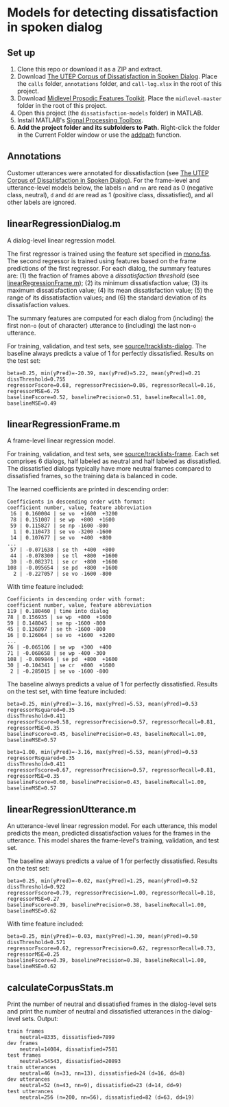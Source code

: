 # Models for detecting dissatisfaction in spoken dialog

## Set up

1. Clone this repo or download it as a ZIP and extract.
1. Download [The UTEP Corpus of Dissatisfaction in Spoken Dialog](https://github.com/joneavila/utep-dissatisfaction-corpus). Place the `calls`
   folder, `annotations` folder, and `call-log.xlsx` in the root of this project.
1. Download [Midlevel Prosodic Features Toolkit](https://github.com/nigelgward/midlevel). Place the `midlevel-master` folder
   in the root of this project.
1. Open this project
(the `dissatisfaction-models` folder) in MATLAB.
1. Install MATLAB's [Signal Processing Toolbox](https://www.mathworks.com/products/signal.html).
1. **Add the project folder and its subfolders to
   Path.** Right-click the folder in the Current Folder window or use the
   [addpath](https://www.mathworks.com/help/matlab/ref/addpath.html) function.

## Annotations

Customer utterances were annotated for dissatisfaction (see [The UTEP Corpus of Dissatisfaction in Spoken Dialog](https://github.com/joneavila/utep-dissatisfaction-corpus)). For the frame-level and utterance-level models below, the labels `n` and `nn` are read as 0 (negative class, neutral), `d` and `dd` are read as 1 (positive class, dissatisfied), and all other labels are ignored.

## linearRegressionDialog.m

A dialog-level linear regression model.

The first regressor is trained using the feature set specified in [mono.fss](mono.fss). The second regressor is trained using features based on the frame predictions of the first regressor. For each dialog, the summary features are: (1) the fraction of frames above a *dissatisfaction threshold* (see [linearRegressionFrame.m](#linearRegressionFrame.m)); (2) its minimum dissatisfaction value; (3) its maximum dissatisfaction value; (4) its mean dissatisfaction value;
(5) the range of its dissatisfaction values; and (6) the standard deviation of its dissatisfaction values.

The summary features are computed for each dialog from (including) the first non-`o` (out of character) utterance to (including) the last non-`o` utterance.

For training, validation, and test sets, see [source/tracklists-dialog](source/tracklists-dialog). The baseline always predicts a value of 1 for perfectly dissatisfied. Results on the test set:

```none
beta=0.25, min(yPred)=-20.39, max(yPred)=5.22, mean(yPred)=0.21
dissThreshold=0.755
regressorFscore=0.68, regressorPrecision=0.86, regressorRecall=0.16, regressorMSE=6.75
baselineFscore=0.52, baselinePrecision=0.51, baselineRecall=1.00, baselineMSE=0.49
```

## linearRegressionFrame.m

A frame-level linear regression model.

For training, validation, and test sets, see [source/tracklists-frame](source/tracklists-frame). Each set comprises 6
dialogs, half labeled as neutral and half labeled as dissatisfied. The dissatisfied dialogs typically have more neutral frames compared to dissatisfied frames, so the training data is balanced in code.

The learned coefficients are printed in descending order:

```none
Coefficients in descending order with format:
coefficient number, value, feature abbreviation
 16 | 0.160004 | se vo  +1600  +3200
 78 | 0.151007 | se wp  +800  +1600
 59 | 0.115827 | se np -1600 -800
  1 | 0.110473 | se vo -3200 -1600
 14 | 0.107677 | se vo  +400  +800
...
 57 | -0.071638 | se th  +400  +800
 44 | -0.078300 | se tl  +800  +1600
 30 | -0.082371 | se cr  +800  +1600
108 | -0.095654 | se pd  +800  +1600
  2 | -0.227057 | se vo -1600 -800
```

With time feature included:
```none
Coefficients in descending order with format:
coefficient number, value, feature abbreviation
119 | 0.180460 | time into dialog
78 | 0.156935 | se wp  +800  +1600
59 | 0.148045 | se np -1600 -800
45 | 0.136897 | se th -1600 -800
16 | 0.126064 | se vo  +1600  +3200
...
76 | -0.065106 | se wp  +300  +400
71 | -0.068658 | se wp -400 -300
108 | -0.089846 | se pd  +800  +1600
30 | -0.104341 | se cr  +800  +1600
 2 | -0.285015 | se vo -1600 -800
 ```

The baseline always predicts a value of 1 for perfectly dissatisfied. Results on the test set, with time feature included:

```none
beta=0.25, min(yPred)=-3.16, max(yPred)=5.53, mean(yPred)=0.53
regressorRsquared=0.35
dissThreshold=0.411
regressorFscore=0.58, regressorPrecision=0.57, regressorRecall=0.81, regressorMSE=0.35
baselineFscore=0.45, baselinePrecision=0.43, baselineRecall=1.00, baselineMSE=0.57
```

```none
beta=1.00, min(yPred)=-3.16, max(yPred)=5.53, mean(yPred)=0.53
regressorRsquared=0.35
dissThreshold=0.411
regressorFscore=0.67, regressorPrecision=0.57, regressorRecall=0.81, regressorMSE=0.35
baselineFscore=0.60, baselinePrecision=0.43, baselineRecall=1.00, baselineMSE=0.57
```

## linearRegressionUtterance.m

An utterance-level linear regression model. For each utterance, this model predicts the mean, predicted dissatisfaction values for the frames in the utterance. This model shares the frame-level's
training, validation, and test set. 

The baseline always predicts a value of 1 for perfectly dissatisfied. Results on the test set:

```none
beta=0.25, min(yPred)=-0.02, max(yPred)=1.25, mean(yPred)=0.52
dissThreshold=0.922
regressorFscore=0.79, regressorPrecision=1.00, regressorRecall=0.18, regressorMSE=0.27
baselineFscore=0.39, baselinePrecision=0.38, baselineRecall=1.00, baselineMSE=0.62
```

With time feature included:

```none
beta=0.25, min(yPred)=-0.03, max(yPred)=1.30, mean(yPred)=0.50
dissThreshold=0.571
regressorFscore=0.62, regressorPrecision=0.62, regressorRecall=0.73, regressorMSE=0.25
baselineFscore=0.39, baselinePrecision=0.38, baselineRecall=1.00, baselineMSE=0.62
```

## calculateCorpusStats.m

Print the number of neutral and dissatisfied frames in the dialog-level sets and print the number of neutral and dissatisfied utterances in the dialog-level sets. Output:

```none
train frames
	neutral=8335, dissatisfied=7899
dev frames
	neutral=14084, dissatisfied=7581
test frames
	neutral=54543, dissatisfied=20893
train utterances
	neutral=46 (n=33, nn=13), dissatisfied=24 (d=16, dd=8)
dev utterances
	neutral=52 (n=43, nn=9), dissatisfied=23 (d=14, dd=9)
test utterances
	neutral=256 (n=200, nn=56), dissatisfied=82 (d=63, dd=19)
```
